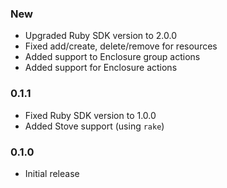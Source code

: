 ### New
  - Upgraded Ruby SDK version to 2.0.0
  - Fixed add/create, delete/remove for resources
  - Added support to Enclosure group actions
  - Added support for Enclosure actions

### 0.1.1
  - Fixed Ruby SDK version to 1.0.0
  - Added Stove support (using `rake`)

### 0.1.0
  - Initial release
